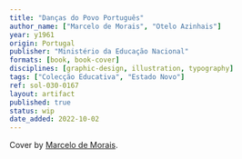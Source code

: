 ```yaml
---
title: "Danças do Povo Português"
author_name: ["Marcelo de Morais", "Otelo Azinhais"]
year: y1961
origin: Portugal
publisher: "Ministério da Educação Nacional"
formats: [book, book-cover]
disciplines: [graphic-design, illustration, typography]
tags: ["Colecção Educativa", "Estado Novo"]
ref: sol-030-0167
layout: artifact
published: true
status: wip
date_added: 2022-10-02
---
```


Cover by <a class="text cat-link author" href="/authors/Marcelo de Morais/">Marcelo de Morais</a>.
